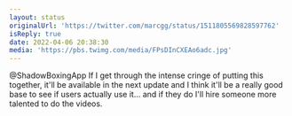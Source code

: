 ```yaml
---
layout: status
originalUrl: 'https://twitter.com/marcgg/status/1511805569828597762'
isReply: true
date: 2022-04-06 20:38:30
media: 'https://pbs.twimg.com/media/FPsDInCXEAo6adc.jpg'
---
```


@ShadowBoxingApp If I get through the intense cringe of putting this together, it'll be available in the next update and I think it'll be a really good base to see if users actually use it... and if they do I'll hire someone more talented to do the videos. 
